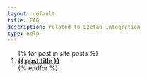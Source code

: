 ```yaml
---
layout: default
title: FAQ
description: related to Ezetap integration
type: Help
---
```


<ol>
  {% for post in site.posts %}
    <li>
		<a href="javascript:togglePost('{{ post.id }}');"><b>{{ post.title }}</b></a>
		<div id ="{{ post.id }}" style="display:none" class="post-content">
			{{ post.content }}
		</div>
    </li>
  {% endfor %}
</ol>

<script language="javascript"> 
function togglePost( p_id ) {

	// first close all elements
	var elems = document.querySelectorAll("post-content"),
    i = 0,
    len = elems.length;

	for (i; i < len; i++) {
    	elems[i].style.display = "none";
	}

	// then, toggle the element clicked.
	var elem = document.getElementById(p_id);
	if(elem.style.display == "block") { elem.style.display = "none"; }
	else { elem.style.display = "block"; }
} 
</script>
